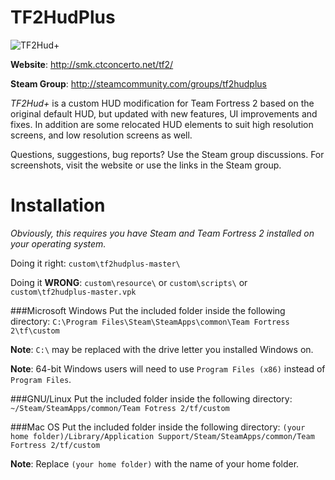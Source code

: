 TF2HudPlus
==========

![TF2Hud+](http://smk.ctconcerto.net/tf2/css/logo_wide.png "TF2Hud+")

**Website**: http://smk.ctconcerto.net/tf2/

**Steam Group**: http://steamcommunity.com/groups/tf2hudplus

*TF2Hud+* is a custom HUD modification for Team Fortress 2 based on the original default HUD, but updated with new features, UI improvements and fixes. In addition are some relocated HUD elements to suit high resolution screens, and low resolution screens as well.

Questions, suggestions, bug reports? Use the Steam group discussions. For screenshots, visit the website or use the links in the Steam group.

Installation
==========

*Obviously, this requires you have Steam and Team Fortress 2 installed on your operating system.*

Doing it right: `custom\tf2hudplus-master\`

Doing it **WRONG**: `custom\resource\` or `custom\scripts\` or `custom\tf2hudplus-master.vpk`

###Microsoft Windows
Put the included folder inside the following directory: `C:\Program Files\Steam\SteamApps\common\Team Fortress 2\tf\custom`

**Note**: `C:\` may be replaced with the drive letter you installed Windows on.

**Note**: 64-bit Windows users will need to use `Program Files (x86)` instead of `Program Files`.

###GNU/Linux
Put the included folder inside the following directory: `~/Steam/SteamApps/common/Team Fotress 2/tf/custom`

###Mac OS
Put the included folder inside the following directory: `(your home folder)/Library/Application Support/Steam/SteamApps/common/Team Fortress 2/tf/custom`

**Note**: Replace `(your home folder)` with the name of your home folder.
